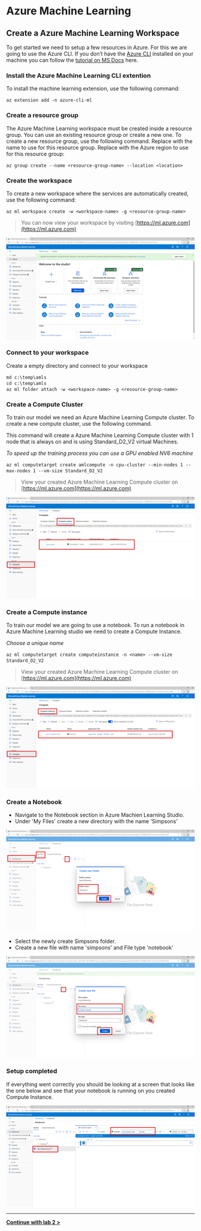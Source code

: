 # Azure Machine Learning 


## Create a Azure Machine Learning Workspace

To get started we need to setup a few resources in Azure. For this we are going to use the Azure CLI. If you don’t have the 
[Azure CLI](https://docs.microsoft.com/en-us/cli/azure/?WT.mc_id=aiapril-blog-heboelma&view=gaic-github-latest) 
installed on your machine you can follow the 
[tutorial on MS Docs](https://docs.microsoft.com/en-us/cli/azure/install-azure-cli?WT.mc_id=gaic-github-heboelma&view=azure-cli-latest) here.


### Install the Azure Machine Learning CLI extention
To install the machine learning extension, use the following command:
```
az extension add -n azure-cli-ml
```

### Create a resource group
The Azure Machine Learning workspace must be created inside a resource group. You can use an existing resource group or create a new one. To create a new resource group, use the following command. Replace <resource-group-name> with the name to use for this resource group. Replace <location> with the Azure region to use for this resource group:
```
az group create --name <resource-group-name> --location <location>
```

### Create the workspace
To create a new workspace where the services are automatically created, use the following command:
```
az ml workspace create -w <workspace-name> -g <resource-group-name>
```

> You can now view your workspace by visiting [https://ml.azure.com](https://ml.azure.com)

![Azure Machine Learning studio](img/ml-studio.png)


### Connect to your workspace

Create a empty directory and connect to your workspace
```
md c:\temp\amls
cd c:\temp\amls
az ml folder attach -w <workspace-name> -g <resource-group-name>
```

### Create a Compute Cluster
To train our model we need an Azure Machine Learning Compute cluster. To create a new compute cluster, use the following command.   

This command will create a Azure Machine Learning Compute cluster with 1 node that is always on and is using Standard_D2_V2 virtual Machines.

*To speed up the training process you can use a GPU enabled NV6 machine*

```
az ml computetarget create amlcompute -n cpu-cluster --min-nodes 1 --max-nodes 1 --vm-size Standard_D2_V2
```

> View your created Azure Machine Learning Compute cluster on [https://ml.azure.com](https://ml.azure.com)

![Create Azure Machine Learning Compute](img/create-amlc.png)


### Create a Compute instance

To train our model we are going to use a notebook. To run a notebook in Azure Machine Learning studio we need to create a Compute Instance.

*Choose a unique name*

```
az ml computetarget create computeinstance -n <name> --vm-size Standard_D2_V2
```

> View your created Azure Machine Learning Compute cluster on [https://ml.azure.com](https://ml.azure.com)

![Create Azure Machine Learning Compute Instance](img/create-ci.png)

### Create a Notebook

- Navigate to the Notebook section in Azure Machien Learning Studio. 
- Under 'My Files' create a new directory with the name 'Simpsons'

![Create new folder](img/notebook-new-folder.png)


- Select the newly create Simpsons folder.
- Create a new file with name 'simpsons' and File type 'notebook'

![Create new folder](img/notebook-new-file.png)


### Setup completed

If everything went correctly you should be looking at a screen that looks like the one below and see that your notebook is running on you created Compute Instance.

![Create new folder](img/notebook-created.png)

----

**[Continue with lab 2 >](lab-2.md)**

